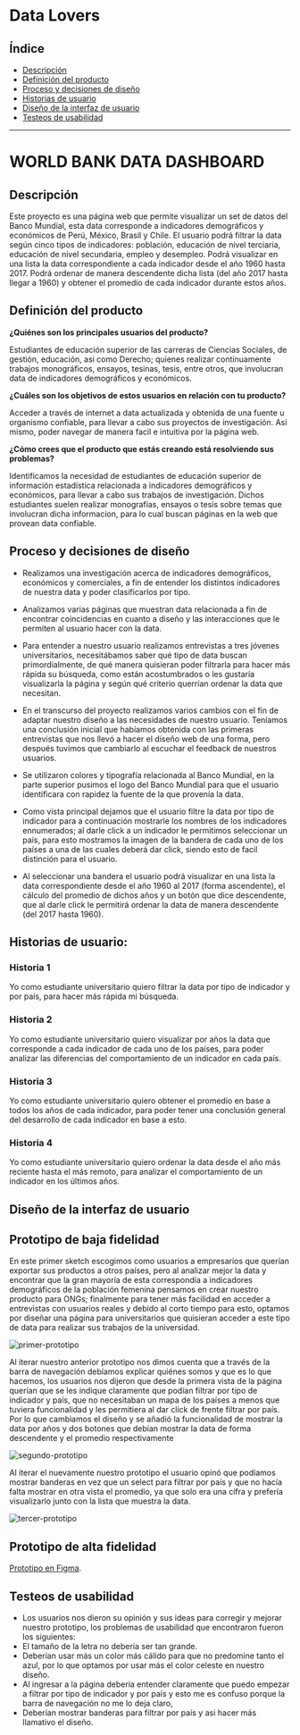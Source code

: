 # Data Lovers

## Índice

* [Descripción](#descripción)
* [Definición del producto](#definición-del-producto)
* [Proceso y decisiones de  diseño ](#proceso-y-decisiones-de-diseño)
* [Historias de usuario](#historias-de-usuario)
* [Diseño de la interfaz de usuario](#diseño-de-la-interfaz-de-usuario)
* [Testeos de usabilidad](#testeos-de-usabilidad)

***

# WORLD BANK DATA DASHBOARD

## Descripción 

Este proyecto es una página web que permite visualizar un set de datos del Banco Mundial, esta data corresponde a  indicadores demográficos y económicos de Perú, México, Brasil y Chile.
El  usuario podrá filtrar la data según cinco tipos de indicadores: población, educación de nivel terciaria, educación de nivel secundaria, empleo y desempleo. Podrá visualizar en una lista la data correspondiente a cada indicador desde el año 1960 hasta 2017. Podrá ordenar de manera descendente dicha lista (del año 2017 hasta llegar a 1960) y obtener el promedio de cada indicador durante estos años.

## Definición del producto

**¿Quiénes son los principales usuarios del producto?**

Estudiantes  de educación superior de las carreras de Ciencias Sociales, de gestión, educación, asi como Derecho; quienes realizar continuamente trabajos monográficos, ensayos, tesinas, tesis, entre otros, que involucran data de indicadores demográficos y económicos.

**¿Cuáles son los objetivos de estos usuarios en relación con tu producto?**

Acceder a través de internet a data actualizada y obtenida de una fuente u organismo confiable, para llevar a cabo sus proyectos de investigación. Asi mismo, poder navegar de manera facil e intuitiva por la página web.

**¿Cómo crees que el producto que estás creando está resolviendo sus problemas?**

Identificamos la necesidad de estudiantes de educación superior de información estadística relacionada a indicadores demográficos y económicos, para llevar a cabo sus trabajos de investigación. Dichos estudiantes suelen realizar monografías, ensayos o tesis  sobre temas que involucran dicha informacion, para lo cual buscan páginas en la web  que provean data confiable.

## Proceso y decisiones de  diseño 

+ Realizamos una investigación acerca de indicadores demográficos, económicos y comerciales, a fin de entender los distintos indicadores de nuestra data y poder clasificarlos por tipo.

+ Analizamos varias páginas que muestran data relacionada a fin de encontrar coincidencias en cuanto a diseño y las interacciones que le permiten al usuario hacer con la data.
+ Para entender a  nuestro usuario realizamos entrevistas a tres jóvenes universitarios, necesitábamos saber qué tipo de data buscan primordialmente, de qué manera quisieran poder filtrarla para hacer más rápida su búsqueda, como están acostumbrados o les gustaría visualizarla la página y según qué criterio querrían ordenar la data que necesitan.
+ En el transcurso del proyecto realizamos varios cambios con el fin de adaptar nuestro diseño a las necesidades de nuestro usuario. Teníamos una conclusión inicial que habíamos obtenida con las primeras entrevistas que nos llevó a hacer el diseño web de una forma, pero después tuvimos que cambiarlo al escuchar el feedback de nuestros usuarios. 
+ Se utilizaron colores y tipografía relacionada al Banco Mundial, en la parte superior pusimos el logo del Banco Mundial para que el usuario identificara con rapidez la fuente de la que provenía la data. 
+ Como vista principal dejamos que el usuario filtre la data por tipo de indicador para a continuación mostrarle los nombres de los indicadores ennumerados; al darle click a un indicador le permitimos seleccionar un país, para esto mostramos la imagen de la bandera de cada uno de los países a una de las  cuales deberá dar click, siendo esto de facil distinción para el usuario.
+ Al seleccionar una bandera el usuario podrá visualizar en una lista la data correspondiente desde el año 1960 al 2017 (forma ascendente), el cálculo del promedio de dichos años y un botón que dice descendente, que al darle click le permitirá ordenar la data de manera descendente (del 2017 hasta 1960).

## Historias de usuario:

### Historia 1
Yo como estudiante universitario quiero filtrar la data por tipo de indicador y por país, para hacer más rápida mi búsqueda.

### Historia 2
Yo como estudiante universitario quiero visualizar por años la data que corresponde a cada indicador de cada uno de los países, para poder analizar las diferencias del comportamiento de un indicador en cada país. 

### Historia 3
Yo como estudiante universitario quiero obtener el promedio en base a todos los años de cada indicador, para poder tener una conclusión general del desarrollo de cada indicador en base a esto.

### Historia 4
Yo como estudiante universitario quiero ordenar la data desde el año más reciente hasta el más remoto, para analizar el comportamiento de un indicador en los últimos años.

## Diseño de la interfaz de usuario

## Prototipo de baja fidelidad

En este primer sketch escogimos como usuarios a empresarios que querían exportar sus productos a otros países, pero al analizar mejor la data y encontrar que la gran mayoría de esta correspondía a indicadores  demográficos de la población femenina pensamos en crear nuestro producto para ONGs; finalmente para tener más facilidad en acceder a entrevistas con usuarios reales y debido al corto tiempo para esto, optamos por diseñar una página para universitarios que quisieran acceder a este tipo de data para realizar sus trabajos de la universidad.

![primer-prototipo](https://user-images.githubusercontent.com/45099610/50743482-6cfa3d00-11e6-11e9-8ade-a4e64017a268.PNG)

Al iterar nuestro anterior prototipo nos dimos cuenta que a través de la barra de navegación debíamos explicar quiénes somos y que es lo que hacemos, los usuarios nos dijeron que desde la primera vista de la página querían que se les indique claramente que podían filtrar por tipo de indicador y país, que no necesitaban un mapa de los países a menos que tuviera funcionalidad y les permitiera al dar click de frente filtrar por país. Por lo que cambiamos el diseño y se añadió la funcionalidad de mostrar la data por años y dos botones que debían mostrar la data de forma descendente y el promedio  respectivamente

![segundo-prototipo](https://user-images.githubusercontent.com/45099610/50743549-5ef8ec00-11e7-11e9-8b41-6b3be63c471c.PNG)

Al iterar el nuevamente nuestro prototipo el usuario opinó que podíamos mostrar banderas en vez que un select para filtrar por país y que no hacía falta mostrar en otra vista el promedio, ya que solo era una cifra y prefería visualizarlo junto con la lista que muestra la data.

![tercer-prototipo](https://user-images.githubusercontent.com/45099610/50743652-bf3c5d80-11e8-11e9-9d28-72c5e376b4c1.PNG)

## Prototipo de alta fidelidad

[Prototipo en Figma](https://www.figma.com/proto/LwHQJNkj5UvtyHK1ksKfE0AP/Untitled?node-id=72%3A3&scaling=min-zoom).

## Testeos de usabilidad
+ Los usuarios nos dieron su opinión y sus ideas para corregir y mejorar nuestro prototipo, los problemas de usabilidad que encontraron fueron los siguientes:
+ El tamaño de la letra no debería ser tan grande.
+ Deberían usar más un color más cálido para que no predomine tanto el azul, por lo que optamos por usar más el color celeste en nuestro diseño.
+ Al ingresar a la página debería entender claramente que puedo empezar a filtrar por tipo de indicador y por país y esto me es confuso porque la barra de navegación no me lo deja claro,
+ Deberían mostrar banderas para filtrar por país y asi hacer más llamativo el diseño.